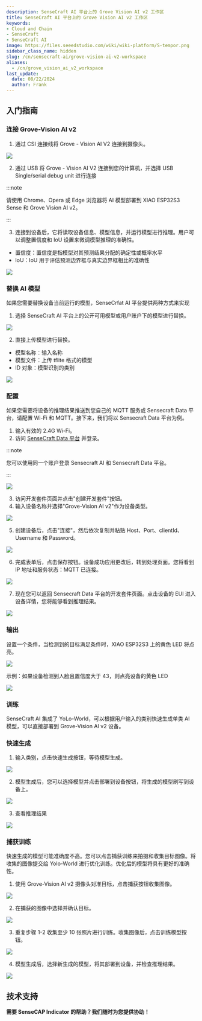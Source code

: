 ```yaml
---
description: SenseCraft AI 平台上的 Grove Vision AI v2 工作区
title: SenseCraft AI 平台上的 Grove Vision AI v2 工作区
keywords:
- Cloud and Chain
- SenseCraft
- SenseCraft AI
image: https://files.seeedstudio.com/wiki/wiki-platform/S-tempor.png
sidebar_class_name: hidden
slug: /cn/sensecraft-ai/grove-vision-ai-v2-workspace
aliases:
  - /cn/grove_vision_ai_v2_workspace
last_update:
  date: 08/22/2024
  author: Frank
---
```


## 入门指南

### 连接 Grove-Vision AI v2

1. 通过 CSI 连接线将 Grove - Vision AI V2 连接到摄像头。

![](https://files.seeedstudio.com/wiki/SenseCraft_AI/img/image10.png)

2. 通过 USB 将 Grove - Vision AI V2 连接到您的计算机，并选择 USB Single/serial debug unit 进行连接

:::note

请使用 Chrome、Opera 或 Edge 浏览器将 AI 模型部署到 XIAO ESP32S3 Sense 和 Grove Vision AI v2。

:::

3. 连接到设备后，它将读取设备信息、模型信息，并运行模型进行推理。用户可以调整置信度和 IoU 设置来微调模型推理的准确性。

- 置信度：置信度是指模型对其预测结果分配的确定性或概率水平
- IoU：IoU 用于评估预测边界框与真实边界框相比的准确性

![](https://files.seeedstudio.com/wiki/SenseCraft_AI/img/image11.png)

### 替换 AI 模型

如果您需要替换设备当前运行的模型，SenseCrfat AI 平台提供两种方式来实现

1. 选择 SenseCraft AI 平台上的公开可用模型或用户账户下的模型进行替换。

![](https://files.seeedstudio.com/wiki/SenseCraft_AI/img/image12.png)

2. 直接上传模型进行替换。

- 模型名称：输入名称
- 模型文件：上传 tflite 格式的模型
- ID 对象：模型识别的类别

![](https://files.seeedstudio.com/wiki/SenseCraft_AI/img/image13.png)

### 配置

如果您需要将设备的推理结果推送到您自己的 MQTT 服务或 Sensecraft Data 平台，请配置 Wi-Fi 和 MQTT。接下来，我们将以 Sensecraft Data 平台为例。

1. 输入有效的 2.4G Wi-Fi。
2. 访问 [SenseCraft Data 平台](https://sensecap.seeed.cc/portal/#/login) 并登录。

:::note

您可以使用同一个账户登录 Sensecraft AI 和 Sensecraft Data 平台。

:::

![](https://files.seeedstudio.com/wiki/SenseCraft_AI/img/image14.png)

3. 访问开发套件页面并点击"创建开发套件"按钮。
4. 输入设备名称并选择"Grove-Vision AI v2"作为设备类型。

![](https://files.seeedstudio.com/wiki/SenseCraft_AI/img/image15.png)

5. 创建设备后，点击"连接"，然后依次复制并粘贴 Host、Port、clientId、Username 和 Password。

![](https://files.seeedstudio.com/wiki/SenseCraft_AI/img/image16.jpg)

6. 完成表单后，点击保存按钮。设备成功应用更改后，转到处理页面。您将看到 IP 地址和服务状态：MQTT 已连接。

![](https://files.seeedstudio.com/wiki/SenseCraft_AI/img/image17.png)

7. 现在您可以返回 Sensecraft Data 平台的开发套件页面。点击设备的 EUI 进入设备详情，您将能够看到推理结果。

![](https://files.seeedstudio.com/wiki/SenseCraft_AI/img/image18.png)

### 输出

设置一个条件，当检测到的目标满足条件时，XIAO ESP32S3 上的黄色 LED 将点亮。

![](https://files.seeedstudio.com/wiki/SenseCraft_AI/img/image19.png)

示例：如果设备检测到人脸且置信度大于 43，则点亮设备的黄色 LED

![](https://files.seeedstudio.com/wiki/SenseCraft_AI/img/image20.png)

### 训练

SenseCraft AI 集成了 YoLo-World，可以根据用户输入的类别快速生成单类 AI 模型，可以直接部署到 Grove-Vision AI v2 设备。

### 快速生成

1. 输入类别，点击快速生成按钮，等待模型生成。

![](https://files.seeedstudio.com/wiki/SenseCraft_AI/img/image21.png)

2. 模型生成后，您可以选择模型并点击部署到设备按钮，将生成的模型刷写到设备上。

![](https://files.seeedstudio.com/wiki/SenseCraft_AI/img/image22.jpg)

3. 查看推理结果

![](https://files.seeedstudio.com/wiki/SenseCraft_AI/img/image23.png)

### 捕获训练

快速生成的模型可能准确度不高。您可以点击捕获训练来拍摄和收集目标图像。将收集的图像提交给 Yolo-World 进行优化训练。优化后的模型将具有更好的准确性。

1. 使用 Grove-Vision AI v2 摄像头对准目标，点击捕获按钮收集图像。

![](https://files.seeedstudio.com/wiki/SenseCraft_AI/img/image24.png)

2. 在捕获的图像中选择并确认目标。

![](https://files.seeedstudio.com/wiki/SenseCraft_AI/img/image25.png)

3. 重复步骤 1-2 收集至少 10 张照片进行训练。收集图像后，点击训练模型按钮。

![](https://files.seeedstudio.com/wiki/SenseCraft_AI/img/image26.png)

4. 模型生成后，选择新生成的模型，将其部署到设备，并检查推理结果。

![](https://files.seeedstudio.com/wiki/SenseCraft_AI/img/image27.png)

## **技术支持**

**需要 SenseCAP Indicator 的帮助？我们随时为您提供协助！**

<div class="button_tech_support_container">
<a href="https://discord.com/invite/QqMgVwHT3X" class="button_tech_support_sensecap"></a>
<a href="https://support.sensecapmx.com/portal/en/home" class="button_tech_support_sensecap3"></a>
</div>

<div class="button_tech_support_container">
<a href="mailto:support@sensecapmx.com" class="button_tech_support_sensecap2"></a>
<a href="https://github.com/Seeed-Studio/wiki-documents/discussions/69" class="button_discussion"></a>
</div>
